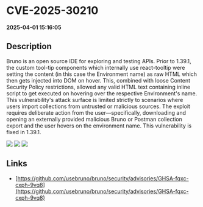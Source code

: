 # CVE-2025-30210

**2025-04-01 15:16:05**

## Description
Bruno is an open source IDE for exploring and testing APIs. Prior to 1.39.1, the custom tool-tip components which internally use react-tooltip were setting the content (in this case the Environment name) as raw HTML which then gets injected into DOM on hover. This, combined with loose Content Security Policy restrictions, allowed any valid HTML text containing inline script to get executed on hovering over the respective Environment's name. This vulnerability's attack surface is limited strictly to scenarios where users import collections from untrusted or malicious sources. The exploit requires deliberate action from the user—specifically, downloading and opening an externally provided malicious Bruno or Postman collection export and the user hovers on the environment name. This vulnerability is fixed in 1.39.1.

![](https://img.shields.io/static/v1?label=Score&message=8.7&color=red)
![](https://img.shields.io/static/v1?label=Severity&message=HIGH&color=red)
![](https://img.shields.io/static/v1?label=CWE&message=XSS&color=green)

## Links
- [https://github.com/usebruno/bruno/security/advisories/GHSA-fqxc-cxph-9vq8](https://github.com/usebruno/bruno/security/advisories/GHSA-fqxc-cxph-9vq8)
